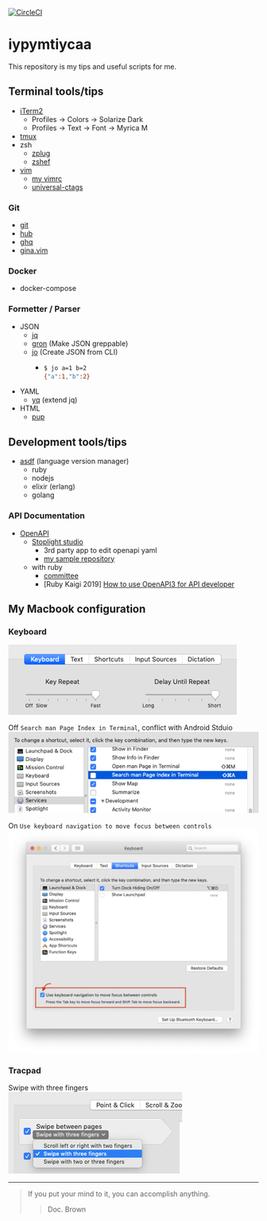 [![CircleCI](https://circleci.com/gh/yasuhiroki/iypymtiycaa.svg?style=svg)](https://circleci.com/gh/yasuhiroki/iypymtiycaa)

# iypymtiycaa

This repository is my tips and useful scripts for me.

## Terminal tools/tips

- [iTerm2](https://iterm2.com/)
  - Profiles -> Colors -> Solarize Dark
  - Profiles -> Text -> Font -> Myrica M
- [tmux](https://github.com/tmux/tmux)
- zsh
  - [zplug](https://github.com/zplug/zplug)
  - [zshef](https://github.com/yasuhiroki/zshef)
- [vim](https://github.com/vim/vim)
  - [my vimrc](https://github.com/yasuhiroki/vimrc)
  - [universal-ctags](https://github.com/universal-ctags/ctags)

### Git

- [git](https://github.com/git/git)
- [hub](https://github.com/github/hub)
- [ghq](https://github.com/motemen/ghq)
- [gina.vim](https://github.com/lambdalisue/gina.vim)

### Docker

- docker-compose

### Formetter / Parser

- JSON
  - [jq](https://github.com/stedolan/jq)
  - [gron](https://github.com/tomnomnom/gron) (Make JSON greppable)
  - [jo](https://github.com/jpmens/jo) (Create JSON from CLI)
    - ```bash
      $ jo a=1 b=2
      {"a":1,"b":2}
      ```
- YAML
  - [yq](https://github.com/kislyuk/yq) (extend jq)
- HTML
  - [pup](https://github.com/ericchiang/pup)

## Development tools/tips

- [asdf](https://github.com/asdf-vm/asdf) (language version manager)
  - ruby
  - nodejs
  - elixir (erlang)
  - golang

### API Documentation

- [OpenAPI](https://github.com/OAI/OpenAPI-Specification)
  - [Stoplight studio](https://stoplight.io/studio/)
    - 3rd party app to edit openapi yaml
    - [my sample repository](https://github.com/yasuhiroki/stoplight-studio-sample)
  - with ruby
    - [committee](https://github.com/interagent/committee)
    - [Ruby Kaigi 2019] [How to use OpenAPI3 for API developer](https://rubykaigi.org/2019/presentations/ota42y.html)

## My Macbook configuration

### Keyboard

![](./img/mac-pref-keyboard.png)

Off `Search man Page Index in Terminal`, conflict with Android Stduio  
![](img/mac-pref-keyboard-shortcut.png)

On `Use keyboard navigation to move focus between controls`  
![](img/mac-pref-keyboard-navigation.png)

### Tracpad

Swipe with three fingers  
![](img/mac-pref-tracpad.png)

---

> If you put your mind to it, you can accomplish anything.
>> Doc. Brown

